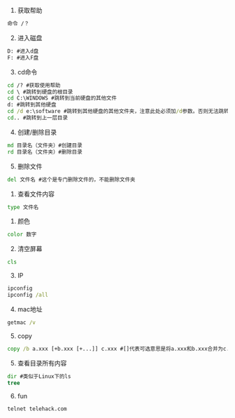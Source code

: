 1. 获取帮助

```cmd
命令 /？
```

2. 进入磁盘

```cmd
D: #进入d盘
F: #进入F盘
```

3. cd命令

```cmd
cd /? #获取使用帮助
cd \ #跳转到硬盘的根目录
cd C:\WINDOWS #跳转到当前硬盘的其他文件
d: #跳转到其他硬盘
cd /d e:\software #跳转到其他硬盘的其他文件夹，注意此处必须加/d参数。否则无法跳转
cd.. #跳转到上一层目录
```

4. 创建/删除目录

```cmd
md 目录名（文件夹）#创建目录
rd 目录名（文件夹）#删除目录
```

5. 删除文件

```cmd
del 文件名 #这个是专门删除文件的，不能删除文件夹
```

1. 查看文件内容

```cmd
type 文件名
```



1. 颜色

```cmd
color 数字
```

2. 清空屏幕

```cmd
cls
```

3. IP

```cmd
ipconfig
ipconfig /all
```

4. mac地址

```cmd
getmac /v
```

5. copy

```cmd
copy /b a.xxx [+b.xxx [+...]] c.xxx #[]代表可选意思是将a.xxx和b.xxx合并为c.xxx。
```



5. 查看目录所有内容

```cmd
dir #类似于Linux下的ls
tree
```

6. fun

```cmd
telnet telehack.com
```

